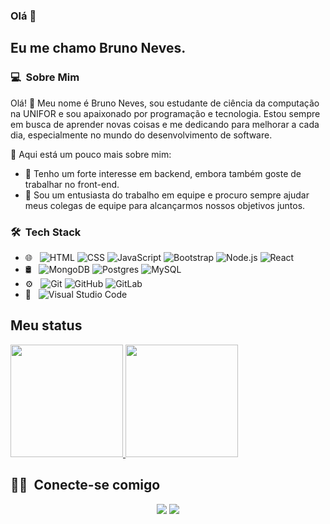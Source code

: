 ### Olá 👋

## Eu me chamo Bruno Neves.

### 💻 &nbsp;Sobre Mim

Olá! 👋 Meu nome é Bruno Neves, sou estudante de ciência da computação na UNIFOR e sou apaixonado por programação e tecnologia. Estou sempre em busca de aprender novas coisas e me dedicando para melhorar a cada dia, especialmente no mundo do desenvolvimento de software.

🚀 Aqui está um pouco mais sobre mim:

- 🌱 Tenho um forte interesse em backend, embora também goste de trabalhar no front-end.
- 🤝 Sou um entusiasta do trabalho em equipe e procuro sempre ajudar meus colegas de equipe para alcançarmos nossos objetivos juntos.

### 🛠 &nbsp;Tech Stack

- 🌐 &nbsp;
  ![HTML](https://img.shields.io/badge/-HTML-333333?style=flat&logo=HTML5)
  ![CSS](https://img.shields.io/badge/-CSS-333333?style=flat&logo=CSS3&logoColor=1572B6)
  ![JavaScript](https://img.shields.io/badge/-JavaScript-333333?style=flat&logo=javascript)
  ![Bootstrap](https://img.shields.io/badge/-Bootstrap-333333?style=flat&logo=bootstrap&logoColor=563D7C)
  ![Node.js](https://img.shields.io/badge/-Node.js-333333?style=flat&logo=node.js)
  ![React](https://img.shields.io/badge/-React-333333?style=flat&logo=react)
- 🛢 &nbsp;
  ![MongoDB](https://img.shields.io/badge/-MongoDB-333333?style=flat&logo=mongodb)
  ![Postgres](https://img.shields.io/badge/-PostgreSQL-393939?style=flat&logo=postgresql)
  ![MySQL](https://img.shields.io/badge/-MySQL-393939?style=flat&logo=mysql)
- ⚙️ &nbsp;
  ![Git](https://img.shields.io/badge/-Git-333333?style=flat&logo=git)
  ![GitHub](https://img.shields.io/badge/-GitHub-333333?style=flat&logo=github)
  ![GitLab](https://img.shields.io/badge/-GitLab-333333?style=flat&logo=gitlab)
- 🔧 &nbsp;
  ![Visual Studio Code](https://img.shields.io/badge/-Visual%20Studio%20Code-333333?style=flat&logo=visual-studio-code&logoColor=007ACC)

## Meu status
<p>
<a href="https://github.com/BrunoppNeves">
  <img height="180em" src="https://github-readme-stats.vercel.app/api?username=BrunoppNeves&show_icons=true&theme=radical" />
  <img height="180em" src="https://github-readme-stats-eight-theta.vercel.app/api/top-langs/?username=BrunoppNeves&theme=radical&layout=compact&exclude_lang=java+r" />
</a>
</p>


##  🤝🏻 &nbsp;Conecte-se comigo

<p align="center">
<a href="https://www.linkedin.com/in/bruno-neves-2917a6b0/"><img src="https://img.shields.io/badge/-Bruno%20Neves-0077B5?style=flat-square&logo=Linkedin&logoColor=white"/></a>
<a href="mailto:bruno.pneves9@gamil.com"><img src="https://img.shields.io/badge/-bruno.pneves9@gamil.com-D14836?style=flat-square&logo=Gmail&logoColor=white"/></a>

<!--
**BrunoppNeves/BrunoppNeves** is a ✨ _special_ ✨ repository because its `README.md` (this file) appears on your GitHub profile.